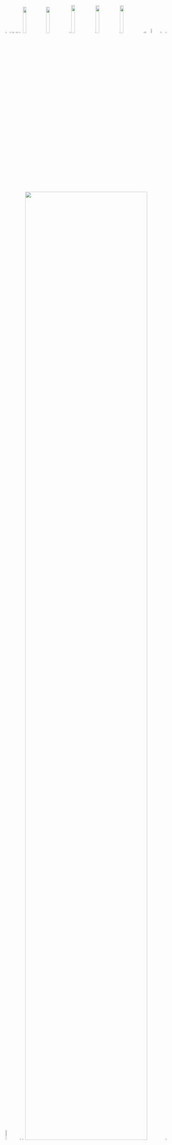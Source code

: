 <picture><source media="(prefers-color-scheme: light)" srcset="https://quy12022002.github.io/quy12022002/generated/42d246e86dbd4a939d9ccc6591219bcc57d6183956a6246c35d1be6df80379de6dc778b625a5ca42a5fe7e3c2e8becdc57956223d8f0c57541d751058e937369.png"><source media="(prefers-color-scheme: dark)" srcset="https://quy12022002.github.io/quy12022002/generated/6b167f71a782362752b814be67a46b262f0c4ee2dce9500fd24df9311bee952feb206b2402e964e769e77a5884dbb69f9ca52ec778fbc3e705c48cd57eb9dfa8.png"><img src="https://quy12022002.github.io/quy12022002/generated/42d246e86dbd4a939d9ccc6591219bcc57d6183956a6246c35d1be6df80379de6dc778b625a5ca42a5fe7e3c2e8becdc57956223d8f0c57541d751058e937369.png" width="2.4822695035460995%" /></picture><a href="#js-contribution-activity"><picture><source media="(prefers-color-scheme: light)" srcset="https://quy12022002.github.io/quy12022002/generated/d3d8559acdac9fc85ced576830bafd7b6054c216a3617652f365cbe1a91e5262156d8fbab4839ed3115d4887f244c883cce95b9b506e0ea5529044244658c8aa.png"><source media="(prefers-color-scheme: dark)" srcset="https://quy12022002.github.io/quy12022002/generated/0e4cc93fce5aa568da6ce76830853d9cbbc0993c56bb92d5e7bf1bdad06ff401c0b097dd58a67835a23ac0b3cd9b2503fa76ad4206b83212c3768a238467deb3.png"><img src="https://quy12022002.github.io/quy12022002/generated/d3d8559acdac9fc85ced576830bafd7b6054c216a3617652f365cbe1a91e5262156d8fbab4839ed3115d4887f244c883cce95b9b506e0ea5529044244658c8aa.png" width="1.4184397163120568%" /></picture></a><picture><source media="(prefers-color-scheme: light)" srcset="https://quy12022002.github.io/quy12022002/generated/becc65165b902b95c14ae12bb2eb936e39ae7ad5a983b2c852ad0e49b3e64a09a7da09590d94cb0a40269fea2b2a5caa90ddae87f20719ef25d4b2a5d16c3f81.png"><source media="(prefers-color-scheme: dark)" srcset="https://quy12022002.github.io/quy12022002/generated/7fbbe36fef3ff0896a30964782c7d9836c84e98d5e6ec86be12ca676c252addaeedc1a2d15f06bf6f428959c691a500fd7b2ef287777934d4c33d628ebbb1c00.png"><img src="https://quy12022002.github.io/quy12022002/generated/becc65165b902b95c14ae12bb2eb936e39ae7ad5a983b2c852ad0e49b3e64a09a7da09590d94cb0a40269fea2b2a5caa90ddae87f20719ef25d4b2a5d16c3f81.png" width="0.9456264775413712%" /></picture><a href="#-the-above-image-is-interactive-try-clicking-on-the-tabs-"><picture><source media="(prefers-color-scheme: light)" srcset="https://quy12022002.github.io/quy12022002/generated/1b0c29f41cdd662baacb6a760d01fede85ce0ca131e57560d7313ddb78effadf3fd11d32b28df184006d90cc3cbe29e1021de694d0698ebca5395792e0c6859a.png"><source media="(prefers-color-scheme: dark)" srcset="https://quy12022002.github.io/quy12022002/generated/1b4138c079e1db237af31e6cfd1ad0b242398827624defff86a1b7a89fdd556cd817e199df9ae081f8f8fa134788cd7edf136665487aa49e4c2d897d7da791f2.png"><img src="https://quy12022002.github.io/quy12022002/generated/1b0c29f41cdd662baacb6a760d01fede85ce0ca131e57560d7313ddb78effadf3fd11d32b28df184006d90cc3cbe29e1021de694d0698ebca5395792e0c6859a.png" width="1.4184397163120568%" /></picture></a><picture><source media="(prefers-color-scheme: light)" srcset="https://quy12022002.github.io/quy12022002/generated/becc65165b902b95c14ae12bb2eb936e39ae7ad5a983b2c852ad0e49b3e64a09a7da09590d94cb0a40269fea2b2a5caa90ddae87f20719ef25d4b2a5d16c3f81.png"><source media="(prefers-color-scheme: dark)" srcset="https://quy12022002.github.io/quy12022002/generated/7fbbe36fef3ff0896a30964782c7d9836c84e98d5e6ec86be12ca676c252addaeedc1a2d15f06bf6f428959c691a500fd7b2ef287777934d4c33d628ebbb1c00.png"><img src="https://quy12022002.github.io/quy12022002/generated/becc65165b902b95c14ae12bb2eb936e39ae7ad5a983b2c852ad0e49b3e64a09a7da09590d94cb0a40269fea2b2a5caa90ddae87f20719ef25d4b2a5d16c3f81.png" width="0.9456264775413712%" /></picture><a href="https://github.com/quy12022002/quy12022002/blob/main/readme.markdown"><picture><source media="(prefers-color-scheme: light)" srcset="https://quy12022002.github.io/quy12022002/generated/e1374e691e855004cb3ee553567c68cc83f8a1509555889102e015f4e7ed0f39246cbcbba092b71da4f81988b2d391922df1638de2fb1b8eeaf0442b087c2b3e.png"><source media="(prefers-color-scheme: dark)" srcset="https://quy12022002.github.io/quy12022002/generated/3369df70373213ef608cb491433601c05448ceffcaa8f6dc9c97bcbc2c6532f328346b1fb8d91990d9fa964d8896fe81022c698468e11322011bafaea52bf062.png"><img src="https://quy12022002.github.io/quy12022002/generated/e1374e691e855004cb3ee553567c68cc83f8a1509555889102e015f4e7ed0f39246cbcbba092b71da4f81988b2d391922df1638de2fb1b8eeaf0442b087c2b3e.png" width="1.4184397163120568%" /></picture></a><picture><source media="(prefers-color-scheme: light)" srcset="https://quy12022002.github.io/quy12022002/generated/e33eb9fbc7c484e2fcbcdb515899b179e0f482c4232c9da0eefd41ae4db2bbb0a1eb0c7508c6ed838775e1d43c961dd7556c816e4c8b66c2c4ccbc5afd020ba5.png"><source media="(prefers-color-scheme: dark)" srcset="https://quy12022002.github.io/quy12022002/generated/4083ca44d8fbdf77750f618cf8a2406bf67b8a785e5c9e1b15735885b15e6ebfbb88780c13feb22609cf959c2a76ed8fcd88f98700e9591121c1bbd41d9455b4.png"><img src="https://quy12022002.github.io/quy12022002/generated/e33eb9fbc7c484e2fcbcdb515899b179e0f482c4232c9da0eefd41ae4db2bbb0a1eb0c7508c6ed838775e1d43c961dd7556c816e4c8b66c2c4ccbc5afd020ba5.png" width="2.2458628841607564%" /></picture><a href="https://quy12022002.com"><picture><source media="(prefers-color-scheme: light)" srcset="https://quy12022002.github.io/quy12022002/generated/c018dd35c73a7ccf815cf5d3ec1d4ce842149c3773dbc4ad3547f7cc36871fa0b0b5902f9b84feff3c82447a42424b4fa5caf2e55add999627d39326f55812a9.png"><source media="(prefers-color-scheme: dark)" srcset="https://quy12022002.github.io/quy12022002/generated/e2ad626bf8fd369bb48b4afa352ad9055d275461ac07e2d49452dc1ab14f5615c8e75dc188542758f7cd33577bcbb96e7fcf53526730f0205728e133b2bab396.png"><img src="https://quy12022002.github.io/quy12022002/generated/c018dd35c73a7ccf815cf5d3ec1d4ce842149c3773dbc4ad3547f7cc36871fa0b0b5902f9b84feff3c82447a42424b4fa5caf2e55add999627d39326f55812a9.png" width="14.420803782505912%" /></picture></a><a href="https://tiktok.com/@leonsilicon"><picture><source media="(prefers-color-scheme: light)" srcset="https://quy12022002.github.io/quy12022002/generated/9aed9e0d30d8607161a086e8b304602ea470a4aa3168bf77f64de9d518b80c85940a85133fb13aa667dfd61d1a7c3d857832dd8539418f895017b482ea9aeee2.png"><source media="(prefers-color-scheme: dark)" srcset="https://quy12022002.github.io/quy12022002/generated/7b5890a8dd68d900791f8f73af0fff3fe0a4e78eda8adc8bb64f471bad5869f038ae32a6b4ff819d0f23dbea3b156f9cf8b7a59aeee5025e721a969cfba5b3e6.png"><img src="https://quy12022002.github.io/quy12022002/generated/9aed9e0d30d8607161a086e8b304602ea470a4aa3168bf77f64de9d518b80c85940a85133fb13aa667dfd61d1a7c3d857832dd8539418f895017b482ea9aeee2.png" width="14.420803782505912%" /></picture></a><picture><source media="(prefers-color-scheme: light)" srcset="https://quy12022002.github.io/quy12022002/generated/ac9ab6045061f5b96557bc3d9b3fb2630a1c052990c555ecd4265eff470e0dc033d1df78be97564abd51c3c62efdf88166ac8af179a8ffc5fd2578171039ad68.png"><source media="(prefers-color-scheme: dark)" srcset="https://quy12022002.github.io/quy12022002/generated/5e6f9fc4ad31baa9d3d9eed3842fe36490776d3507a8fedafb9bc515f08896d36b9d6bf0b2989b03de3e90311474ade689d9dec18ef404524bbf54a28cb2fa96.png"><img src="https://quy12022002.github.io/quy12022002/generated/ac9ab6045061f5b96557bc3d9b3fb2630a1c052990c555ecd4265eff470e0dc033d1df78be97564abd51c3c62efdf88166ac8af179a8ffc5fd2578171039ad68.png" width="1.1820330969267139%" /></picture><a href="https://instagram.com/leonsilicon"><picture><source media="(prefers-color-scheme: light)" srcset="https://quy12022002.github.io/quy12022002/generated/70fe32567f4c1575937f35e9f0ed850ecab161eb2b5e6267541b6b7042c3ee08710ad3c1b9dcc4b5d533979dc07dc48f886c3fae327e34d072c55c26b436809c.png"><source media="(prefers-color-scheme: dark)" srcset="https://quy12022002.github.io/quy12022002/generated/ba54ffe367904eaad340121ae3dcbd0676dd125fad97c80372ffb097e58d34d2cc1149d8bfb0a3df9db539f31356dbeb602265b6c749b564c3e1169ca83c367f.png"><img src="https://quy12022002.github.io/quy12022002/generated/70fe32567f4c1575937f35e9f0ed850ecab161eb2b5e6267541b6b7042c3ee08710ad3c1b9dcc4b5d533979dc07dc48f886c3fae327e34d072c55c26b436809c.png" width="14.893617021276595%" /></picture></a><picture><source media="(prefers-color-scheme: light)" srcset="https://quy12022002.github.io/quy12022002/generated/61f0fac5bf85961cb7a7ccc001c9b76104517716b402122d8c130c9c2a8a52a71c217722d31e8d96c6a0d360b7b0129e1cb9501d0a210ec34591bb4aa9b6ade8.png"><source media="(prefers-color-scheme: dark)" srcset="https://quy12022002.github.io/quy12022002/generated/c6c8f7599362a9d397a2bb4e245c044b80f852f5726b4be132d65f05640042c04d61f10eff753dc17e67cef95c06ffd44b6a75a0aec27088235f08bb672b8b66.png"><img src="https://quy12022002.github.io/quy12022002/generated/61f0fac5bf85961cb7a7ccc001c9b76104517716b402122d8c130c9c2a8a52a71c217722d31e8d96c6a0d360b7b0129e1cb9501d0a210ec34591bb4aa9b6ade8.png" width="0.2364066193853428%" /></picture><a href="https://x.com/leonsilicon"><picture><source media="(prefers-color-scheme: light)" srcset="https://quy12022002.github.io/quy12022002/generated/e9702fc0c3ae564ae3caacb650c529a6872265be9ba60c7ebced9772f3ae1dd742f85b15bdbaed3092e8029eb1b19fccd87b2e379f32fdeff983857f78b0b96a.png"><source media="(prefers-color-scheme: dark)" srcset="https://quy12022002.github.io/quy12022002/generated/0ab47f90f2ba9d2736e9773e4db759746245c1f842d5c2f932ea4638b3afa37f17c85195a954fe51d4947b5e30c6f2b9f134ba25d8d550296a668ff455e4fe4d.png"><img src="https://quy12022002.github.io/quy12022002/generated/e9702fc0c3ae564ae3caacb650c529a6872265be9ba60c7ebced9772f3ae1dd742f85b15bdbaed3092e8029eb1b19fccd87b2e379f32fdeff983857f78b0b96a.png" width="14.775413711583923%" /></picture></a><picture><source media="(prefers-color-scheme: light)" srcset="https://quy12022002.github.io/quy12022002/generated/61f0fac5bf85961cb7a7ccc001c9b76104517716b402122d8c130c9c2a8a52a71c217722d31e8d96c6a0d360b7b0129e1cb9501d0a210ec34591bb4aa9b6ade8.png"><source media="(prefers-color-scheme: dark)" srcset="https://quy12022002.github.io/quy12022002/generated/c6c8f7599362a9d397a2bb4e245c044b80f852f5726b4be132d65f05640042c04d61f10eff753dc17e67cef95c06ffd44b6a75a0aec27088235f08bb672b8b66.png"><img src="https://quy12022002.github.io/quy12022002/generated/61f0fac5bf85961cb7a7ccc001c9b76104517716b402122d8c130c9c2a8a52a71c217722d31e8d96c6a0d360b7b0129e1cb9501d0a210ec34591bb4aa9b6ade8.png" width="0.2364066193853428%" /></picture><a href="https://youtube.com/@leonsilicon"><picture><source media="(prefers-color-scheme: light)" srcset="https://quy12022002.github.io/quy12022002/generated/72087ee1841ebceb7a7e3d0074db7bc2dd946bbf32fdf2c330272642b7bf8138d2a7ff02c02912a3b87b9e54c2574f8c812e119406762bcbaa48f59627750ad7.png"><source media="(prefers-color-scheme: dark)" srcset="https://quy12022002.github.io/quy12022002/generated/17db144e07845a7629acb8820f238168962e0c395ad8717f1c9e122004d879a640972cb0cd2719a58527e5290b1b3ccf8551281ec673f946067503e33ea74009.png"><img src="https://quy12022002.github.io/quy12022002/generated/72087ee1841ebceb7a7e3d0074db7bc2dd946bbf32fdf2c330272642b7bf8138d2a7ff02c02912a3b87b9e54c2574f8c812e119406762bcbaa48f59627750ad7.png" width="14.775413711583923%" /></picture></a><picture><source media="(prefers-color-scheme: light)" srcset="https://quy12022002.github.io/quy12022002/generated/7116c8cce1b06da22a028d01ab9c3a317c8ce04e270e2497b5d08ed40cc0e3bebafaee0a4e1a13ce636db81744490236766f24225ff999ef3989307108b7dd30.png"><source media="(prefers-color-scheme: dark)" srcset="https://quy12022002.github.io/quy12022002/generated/21fa75ec5944889de62e3488a435d125bb1a87fcb1d2c388da1b7263a97360ac7e00bdfe778040b478b0c3d443794a32a049a50e4b41bccecc94b49c0048f732.png"><img src="https://quy12022002.github.io/quy12022002/generated/7116c8cce1b06da22a028d01ab9c3a317c8ce04e270e2497b5d08ed40cc0e3bebafaee0a4e1a13ce636db81744490236766f24225ff999ef3989307108b7dd30.png" width="0.7092198581560284%" /></picture><a href="https://github.com/leonsilicon/leonsilicon/issues/new"><picture><source media="(prefers-color-scheme: light)" srcset="https://quy12022002.github.io/quy12022002/generated/d301f7ad490c44c1fa0ebee997ff66c508db85fc2a26ba4960cc260b4fe5166fb85146d397cc8fc4f5707bc2d2ad590d819a3199c794e5a7d8af9a19136cc10b.png"><source media="(prefers-color-scheme: dark)" srcset="https://quy12022002.github.io/quy12022002/generated/4cd9a0841afc4023b81d3f1660588c2f358c279943176704c96587f70fad40cad19f2c4363b814f61150d246aafb975ebfcdded6a7fee073e208a9e640dfd4b6.png"><img src="https://quy12022002.github.io/quy12022002/generated/d301f7ad490c44c1fa0ebee997ff66c508db85fc2a26ba4960cc260b4fe5166fb85146d397cc8fc4f5707bc2d2ad590d819a3199c794e5a7d8af9a19136cc10b.png" width="3.546099290780142%" /></picture></a><picture><source media="(prefers-color-scheme: light)" srcset="https://quy12022002.github.io/quy12022002/generated/3ce1fba71d1d7b2fd7ccb45edcbf2119bf4df09a87a307b0658cd19981b9e2b45a38892113bedd4658085abbaf38321cbbb06fc683a3f294f59a6e065bddb5ee.png"><source media="(prefers-color-scheme: dark)" srcset="https://quy12022002.github.io/quy12022002/generated/75fa467c99bc1f3c387ae7964292d5fe84a96883f38297eeb2d4ef6dbb47693be7b96b42d310d040dfa73fbef18b237a07e5e20772f5693f4d3e34d56e43f79d.png"><img src="https://quy12022002.github.io/quy12022002/generated/3ce1fba71d1d7b2fd7ccb45edcbf2119bf4df09a87a307b0658cd19981b9e2b45a38892113bedd4658085abbaf38321cbbb06fc683a3f294f59a6e065bddb5ee.png" width="5.91016548463357%" /></picture><a href="https://github.com/leonsilicon/leonsilicon/tree/main/generator"><picture><source media="(prefers-color-scheme: light)" srcset="https://quy12022002.github.io/quy12022002/generated/a055d153064d9cb416000409251c4f805f395483a391ff315816aaef1a9efbae45787ed82302f778d74ba998813df61bf417299d1ddfcefc037530cff04ba2a3.png"><source media="(prefers-color-scheme: dark)" srcset="https://quy12022002.github.io/quy12022002/generated/3724b78c09c2c9f9a5d80dd6738fa002aef456705f44661a42013185665a59ca98bde4b994d634237491c47e8396aeb693ecbb2d5b8da633ccac3664f32ea303.png"><img src="https://quy12022002.github.io/quy12022002/generated/a055d153064d9cb416000409251c4f805f395483a391ff315816aaef1a9efbae45787ed82302f778d74ba998813df61bf417299d1ddfcefc037530cff04ba2a3.png" width="3.309692671394799%" /></picture></a><picture><source media="(prefers-color-scheme: light)" srcset="https://quy12022002.github.io/quy12022002/generated/b49409a7335281d6e5fd1e3a3c64ebe47f302aa200e6c71a30f8c562c2bf29a6c958cc91afbd3baa6dcb95f27a7bc6b96a40d620fb9cd44502f1e0dd716bfef1.png"><source media="(prefers-color-scheme: dark)" srcset="https://quy12022002.github.io/quy12022002/generated/2f4923e634c47f3c701d2cbe5d40b1ec9afa61b72a47e048071ee4bc62d1c873a252b0de5b0c51c202cb18fecb65488d47b77ca5638b8f50a096da805bcaa687.png"><img src="https://quy12022002.github.io/quy12022002/generated/b49409a7335281d6e5fd1e3a3c64ebe47f302aa200e6c71a30f8c562c2bf29a6c958cc91afbd3baa6dcb95f27a7bc6b96a40d620fb9cd44502f1e0dd716bfef1.png" width="0.7092198581560284%" /></picture><picture><source media="(prefers-color-scheme: light)" srcset="https://quy12022002.github.io/quy12022002/generated/b20e3b9550b287170be295868f65edac3d4189eae1578aba49d5cab2a69097daf6c5ddf66f8c5300f420b6a3c2f98febbe30091fe23d21e295d0dd825062a45b.png"><source media="(prefers-color-scheme: dark)" srcset="https://quy12022002.github.io/quy12022002/generated/09be9b1155de0f2d94cfe9598691acec4a1672be379f0303905dfab2a6489d5bd7c411f52303e18df724cf717ebb1e96e731d18570a99f4890bac37bb5ae0e08.png"><img src="https://quy12022002.github.io/quy12022002/generated/b20e3b9550b287170be295868f65edac3d4189eae1578aba49d5cab2a69097daf6c5ddf66f8c5300f420b6a3c2f98febbe30091fe23d21e295d0dd825062a45b.png" width="8.865248226950355%" /></picture><a href="https://github.com/leonsilicon"><picture><source media="(prefers-color-scheme: light)" srcset="https://quy12022002.github.io/quy12022002/generated/301bb0a5304de6f0a8dc2a54e4f787641968fc7194c24912cd2e5d5c4619636096e11b3d4d8767d5d2d622dc0580a95247fcc014c38c90bb0714cddea4548a84.png"><source media="(prefers-color-scheme: dark)" srcset="https://quy12022002.github.io/quy12022002/generated/b02a6a4fa345c6d0686803ff0b9f699f53a8d3963c4f9d768e587513eb57ce7c19225bac702f282bfca810a525db1b14c2f3c196fbceac38550c17e01b194963.png"><img src="https://quy12022002.github.io/quy12022002/generated/301bb0a5304de6f0a8dc2a54e4f787641968fc7194c24912cd2e5d5c4619636096e11b3d4d8767d5d2d622dc0580a95247fcc014c38c90bb0714cddea4548a84.png" width="1.5366430260047281%" /></picture></a><picture><source media="(prefers-color-scheme: light)" srcset="https://quy12022002.github.io/quy12022002/generated/b85fb7049a6821fc8915369385a39e8a426a6c17ec6eaac2ce098d829d0ae97ac0e5744b5cc678a3d2dfe65107c88d02863fccfbe3500afd771ecc6e9c200bf8.png"><source media="(prefers-color-scheme: dark)" srcset="https://quy12022002.github.io/quy12022002/generated/535b493f970106c9575cf3255aeda3d631c786126d852b9565d181052d41c898cf4709a4fe486e88bc141b68c0e3319726bc2a1770b956206d562d144b7e177e.png"><img src="https://quy12022002.github.io/quy12022002/generated/b85fb7049a6821fc8915369385a39e8a426a6c17ec6eaac2ce098d829d0ae97ac0e5744b5cc678a3d2dfe65107c88d02863fccfbe3500afd771ecc6e9c200bf8.png" width="1.8912529550827424%" /></picture><a href="https://leonsilicon.com"><picture><source media="(prefers-color-scheme: light)" srcset="https://quy12022002.github.io/quy12022002/generated/a6ae7544998881b33e0c5920e9c5c4ed4bf4484e0c8c0b8df411f7997b927c7cbb0a1728dc1aa4661c1caf23c01ce120f7895fd17a158734a6c7e0ad32be9a46.png"><source media="(prefers-color-scheme: dark)" srcset="https://quy12022002.github.io/quy12022002/generated/b0c0e0d39a042c9d059c7fa198b39d0021f6d4ae26a0e13521475a46ad4109677dd22fe9a4a17ab319d7f41bb49cbc05352a90e4af13522e4b2a0afb3d3288fa.png"><img src="https://quy12022002.github.io/quy12022002/generated/a6ae7544998881b33e0c5920e9c5c4ed4bf4484e0c8c0b8df411f7997b927c7cbb0a1728dc1aa4661c1caf23c01ce120f7895fd17a158734a6c7e0ad32be9a46.png" width="86.99763593380615%" /></picture></a><picture><source media="(prefers-color-scheme: light)" srcset="https://quy12022002.github.io/quy12022002/generated/40204f0bb3f056cd387712574833e372ec284b4c37e97caec0d813d9aa4d1beeb34b21da98920c2c9569423e31f5f24c89c17cacf2cec5b7f36961bb069e1c96.png"><source media="(prefers-color-scheme: dark)" srcset="https://quy12022002.github.io/quy12022002/generated/0fd638bb4d3a7074e452f41b317ffe12850cee1d3443da176b69f1e298326ab6b4309bff39d94385f8db7de98eda196e2fd07b1feb207c2663aee3eaea07fac5.png"><img src="https://quy12022002.github.io/quy12022002/generated/40204f0bb3f056cd387712574833e372ec284b4c37e97caec0d813d9aa4d1beeb34b21da98920c2c9569423e31f5f24c89c17cacf2cec5b7f36961bb069e1c96.png" width="0.7092198581560284%" /></picture><picture><source media="(prefers-color-scheme: light)" srcset="https://quy12022002.github.io/quy12022002/generated/dacc3a458be152d251169fd60a5eb0c370ccb7444125c784455e774e7dacff9fcea3f6127cc5087b97fd48cb5a0ef1ec2db4ce38ab931f81e5b810708a7ce450.png"><source media="(prefers-color-scheme: dark)" srcset="https://quy12022002.github.io/quy12022002/generated/dea91aa48b8c064c430eca3dfd3f16c38b9a83faf593122ce56b65d357edd0e9e6234fcc024c1b5722e26b3ba146134320856f33900e1c54a5ea078ff1395864.png"><img src="https://quy12022002.github.io/quy12022002/generated/dacc3a458be152d251169fd60a5eb0c370ccb7444125c784455e774e7dacff9fcea3f6127cc5087b97fd48cb5a0ef1ec2db4ce38ab931f81e5b810708a7ce450.png" width="100%" /></picture><picture><source media="(prefers-color-scheme: light)" srcset="https://quy12022002.github.io/quy12022002/generated/351903b727a772b56f04b8da981a323bd1d5147219c9be8582fc99b1a319ffce02c2699e63ccb1713e56312a369775cedef245571b185142cabd23c5009e56ae.png"><source media="(prefers-color-scheme: dark)" srcset="https://quy12022002.github.io/quy12022002/generated/8d9a32be6205202e8022ad29a0dd69f501e84236bc67107f0600b97b0c2f2309960a1c5d7a1768b65f1f978c5ac2ab9e8c9273847221891e02bfd8019e6ea457.png"><img src="https://quy12022002.github.io/quy12022002/generated/351903b727a772b56f04b8da981a323bd1d5147219c9be8582fc99b1a319ffce02c2699e63ccb1713e56312a369775cedef245571b185142cabd23c5009e56ae.png" width="20.44917257683215%" /></picture><a href="https://tunnel.dev"><picture><source media="(prefers-color-scheme: light)" srcset="https://quy12022002.github.io/quy12022002/generated/916055bbc229e683ef6ae6c497ebd189a9b223e43a4276030a24279e760963ced95afa2cebf567a26f3599185082a3e7f8da7f83d2847832a2c30026d9d3fb13.png"><source media="(prefers-color-scheme: dark)" srcset="https://quy12022002.github.io/quy12022002/generated/7324c10262ae6d9b8130f2f4b8f41dce2b104eefccc1759a7693295382ed6b644090acf0fa683be09eed978c1b26a6c12d52401bcc9d9bc6f3d95126e4d1fcb1.png"><img src="https://quy12022002.github.io/quy12022002/generated/916055bbc229e683ef6ae6c497ebd189a9b223e43a4276030a24279e760963ced95afa2cebf567a26f3599185082a3e7f8da7f83d2847832a2c30026d9d3fb13.png" width="15.839243498817968%" /></picture></a><picture><source media="(prefers-color-scheme: light)" srcset="https://quy12022002.github.io/quy12022002/generated/e88c6750adda151b1e2e79a0be2628a5cdc92230f0ee68a60a4c69a7af05847b602d8eee4fcf02c277a021db4470b67dc6bb5f5ef7098f6e1ec3a1496c9f79ba.png"><source media="(prefers-color-scheme: dark)" srcset="https://quy12022002.github.io/quy12022002/generated/fff32df726a4c7a7492bd8db56c780a7c8acdeb455256474df43d61f245918c24c424dc7ff478d78d057dbb4472a85450f8c243a9a63bbc33f9616f98b4a0959.png"><img src="https://quy12022002.github.io/quy12022002/generated/e88c6750adda151b1e2e79a0be2628a5cdc92230f0ee68a60a4c69a7af05847b602d8eee4fcf02c277a021db4470b67dc6bb5f5ef7098f6e1ec3a1496c9f79ba.png" width="6.8557919621749415%" /></picture><a href="https://devpost.com/leonsilicon"><picture><source media="(prefers-color-scheme: light)" srcset="https://quy12022002.github.io/quy12022002/generated/7b186a69f39ed2242b09442be3bedfc78463eba6cc98d4933523c3d38a6cc12d0e5bdf0d58994beb908813e9ad12ecc32e5d906e5af998fafa16733c58a5b515.png"><source media="(prefers-color-scheme: dark)" srcset="https://quy12022002.github.io/quy12022002/generated/34f2cdb1009a26e63b1e204360357eccde44be4b37c6d155478225c401cebbd88fc83d2da05d3dccee9b19e342c63c313a006c44f5b205089c61b957879a5b0c.png"><img src="https://quy12022002.github.io/quy12022002/generated/7b186a69f39ed2242b09442be3bedfc78463eba6cc98d4933523c3d38a6cc12d0e5bdf0d58994beb908813e9ad12ecc32e5d906e5af998fafa16733c58a5b515.png" width="13.59338061465721%" /></picture></a><picture><source media="(prefers-color-scheme: light)" srcset="https://quy12022002.github.io/quy12022002/generated/703f5a2ec200e7e8bf98e5d3c751086c531e6764d2e4205588335df0573f5824aeaba90ae2c341e4712edf61bf091e15d1cc0a00464e91fdbea89751579c942a.png"><source media="(prefers-color-scheme: dark)" srcset="https://quy12022002.github.io/quy12022002/generated/50034f079954749f9d1dbe7aabc72b5019e6b84ab91081ad695ae6ea96b4bfa1a220e35f97d2ba986a4078a8d3be708a25130406d743a3b4ec9ff1e657677e86.png"><img src="https://quy12022002.github.io/quy12022002/generated/703f5a2ec200e7e8bf98e5d3c751086c531e6764d2e4205588335df0573f5824aeaba90ae2c341e4712edf61bf091e15d1cc0a00464e91fdbea89751579c942a.png" width="6.8557919621749415%" /></picture><a href="https://socialblade.com/search/search?query=leonsilicon"><picture><source media="(prefers-color-scheme: light)" srcset="https://quy12022002.github.io/quy12022002/generated/982e6451d8211f3d40c1e489a0bc23a2209ae221c4a858b5ca6b574d67f223ee50b6eb29363ee5ef7151c123d1b958531b191a65611360ec69f8613bbcb38678.png"><source media="(prefers-color-scheme: dark)" srcset="https://quy12022002.github.io/quy12022002/generated/17a55ca41b84f3cbcf9f44328f7bdcc5d050fc79513f8f3e5d6a9416f92979bbe084d6b103fe15df90325e870f7339a326cc8ca4da6d97100cd644cb00189c44.png"><img src="https://quy12022002.github.io/quy12022002/generated/982e6451d8211f3d40c1e489a0bc23a2209ae221c4a858b5ca6b574d67f223ee50b6eb29363ee5ef7151c123d1b958531b191a65611360ec69f8613bbcb38678.png" width="15.839243498817968%" /></picture></a><picture><source media="(prefers-color-scheme: light)" srcset="https://quy12022002.github.io/quy12022002/generated/cc4e3b61cf2aeb0cd17d1eb34566b6d9370f784711166bce27982007566e8391375319b7689b7de947c98c8c46419ef75fa881bddc073f5fab5662c4b934931a.png"><source media="(prefers-color-scheme: dark)" srcset="https://quy12022002.github.io/quy12022002/generated/c81207d127ae1a6bf19947cd8e4a98d4bad7dc7815fe5e3c7968775707dd8dc1a9d6faf8638532e7c8bb6dce12d66a4571450c360617c612778e6660ff07011a.png"><img src="https://quy12022002.github.io/quy12022002/generated/cc4e3b61cf2aeb0cd17d1eb34566b6d9370f784711166bce27982007566e8391375319b7689b7de947c98c8c46419ef75fa881bddc073f5fab5662c4b934931a.png" width="20.56737588652482%" /></picture><picture><source media="(prefers-color-scheme: light)" srcset="https://quy12022002.github.io/quy12022002/generated/1ef88b49bc5350269511e5826ba5120718f82762ca053ad4bd3382adc01a4dfe4f3dc93b1b18a7986fa3504c0d12610574aff330af1d45b8da202324a63e15df.png"><source media="(prefers-color-scheme: dark)" srcset="https://quy12022002.github.io/quy12022002/generated/118b89c4f6c97432a92425f2e9166bb982110c6370f2510db2038874c4d910e5c65a58c9639236be89d741e1670b49edde977634451f01bde3422fef58616a79.png"><img src="https://quy12022002.github.io/quy12022002/generated/1ef88b49bc5350269511e5826ba5120718f82762ca053ad4bd3382adc01a4dfe4f3dc93b1b18a7986fa3504c0d12610574aff330af1d45b8da202324a63e15df.png" width="16.78486997635934%" /></picture><a href="https://github.com/leonsilicon/leonsilicon/blob/main/README.md#leonsilicon"><picture><source media="(prefers-color-scheme: light)" srcset="https://quy12022002.github.io/quy12022002/generated/ddd1de806d4cca4011df1f14b6bd9d836750fafb22bdc83e0837eb4d0b80fa3f88def2bc1ef33baf3b7d4de3c5be6ab417e374dfe59c18d212b69f6686fa8ec9.png"><source media="(prefers-color-scheme: dark)" srcset="https://quy12022002.github.io/quy12022002/generated/6429ef81410ed0382857a98fe8957dc8bbb1cd9f551b4b07999230eafabcd8c3ab478eb8f7e7bf94defd49f418279f72962fad69c6ef808a0417bb4e9713fd20.png"><img src="https://quy12022002.github.io/quy12022002/generated/ddd1de806d4cca4011df1f14b6bd9d836750fafb22bdc83e0837eb4d0b80fa3f88def2bc1ef33baf3b7d4de3c5be6ab417e374dfe59c18d212b69f6686fa8ec9.png" width="43.61702127659575%" /></picture></a><picture><source media="(prefers-color-scheme: light)" srcset="https://quy12022002.github.io/quy12022002/generated/a9d1ca2e37092ac39b502f5b510df531c3542c2026d7d8da5672bb6b7e27714d8e8fe9f1e2c2e43e8910ba4322645614a4b11a1b330a628ddce6f8dc73e0d838.png"><source media="(prefers-color-scheme: dark)" srcset="https://quy12022002.github.io/quy12022002/generated/a58c93c64b227988e440fb3c07560da8d9b0b58e17de288e3c5a256877621ba9158b1c517cbc82d7247fc13103e1c6ae93c11059ada6710ed5b30398f0734a71.png"><img src="https://quy12022002.github.io/quy12022002/generated/a9d1ca2e37092ac39b502f5b510df531c3542c2026d7d8da5672bb6b7e27714d8e8fe9f1e2c2e43e8910ba4322645614a4b11a1b330a628ddce6f8dc73e0d838.png" width="3.4278959810874707%" /></picture><a href="https://www.tiktok.com/@leonsilicon/video/7350626104736025862"><picture><source media="(prefers-color-scheme: light)" srcset="https://quy12022002.github.io/quy12022002/generated/00aa8cbb85adbfd56206713e3fc3afc1ac63ea1b2b19c8f060204a8180f63e2bebd240e7feafb98657122f316e8d3a0a653a2bf7fac0e1c1c11b7a97ee0fda11.png"><source media="(prefers-color-scheme: dark)" srcset="https://quy12022002.github.io/quy12022002/generated/73bdc7d0c01640f96d9978e3122c59bfb471f5d064eebfda5a5eb0a08f80b16b1a2b72073e4dba04b1f58f9006d9eed5e8cf4279882f4cf218dc7829d31a0b81.png"><img src="https://quy12022002.github.io/quy12022002/generated/00aa8cbb85adbfd56206713e3fc3afc1ac63ea1b2b19c8f060204a8180f63e2bebd240e7feafb98657122f316e8d3a0a653a2bf7fac0e1c1c11b7a97ee0fda11.png" width="19.38534278959811%" /></picture></a><picture><source media="(prefers-color-scheme: light)" srcset="https://quy12022002.github.io/quy12022002/generated/1ef88b49bc5350269511e5826ba5120718f82762ca053ad4bd3382adc01a4dfe4f3dc93b1b18a7986fa3504c0d12610574aff330af1d45b8da202324a63e15df.png"><source media="(prefers-color-scheme: dark)" srcset="https://quy12022002.github.io/quy12022002/generated/118b89c4f6c97432a92425f2e9166bb982110c6370f2510db2038874c4d910e5c65a58c9639236be89d741e1670b49edde977634451f01bde3422fef58616a79.png"><img src="https://quy12022002.github.io/quy12022002/generated/1ef88b49bc5350269511e5826ba5120718f82762ca053ad4bd3382adc01a4dfe4f3dc93b1b18a7986fa3504c0d12610574aff330af1d45b8da202324a63e15df.png" width="16.78486997635934%" /></picture><picture><source media="(prefers-color-scheme: light)" srcset="https://quy12022002.github.io/quy12022002/generated/b3b42481b1b860d92094aca2908afb03bac6e04d88d08e8b4475f49cec9db7d67ea9a6c3f54ae4b6fb0923cac9016bfedd77d1c19281735da81e5fed8a36d302.png"><source media="(prefers-color-scheme: dark)" srcset="https://quy12022002.github.io/quy12022002/generated/6ba4792e75d31b0a39967131ff521e35923e3cf9ef75c82cf0a9be83573ef78dddf4d56e8bf536f9a0ab988424ae30bf91098b8f56b2cf2881db2757e57b899c.png"><img src="https://quy12022002.github.io/quy12022002/generated/b3b42481b1b860d92094aca2908afb03bac6e04d88d08e8b4475f49cec9db7d67ea9a6c3f54ae4b6fb0923cac9016bfedd77d1c19281735da81e5fed8a36d302.png" width="16.78486997635934%" /></picture><a href="https://github.com/leonsilicon/leonsilicon/blob/main/README.md#leonsilicon"><picture><source media="(prefers-color-scheme: light)" srcset="https://quy12022002.github.io/quy12022002/generated/readme-light.d2f469a0d5557da9fa1cef750d4d90119a23df1073efab5b820b9597172ecfa99a3f57272f368adbd20ac1cd9cea8fcf9dd39dae6c8f40cb1ac55ce5351632c6.png"><source media="(prefers-color-scheme: dark)" srcset="https://quy12022002.github.io/quy12022002/generated/readme-dark.6aa3dac439563e73df48bbda5d9eee9621af63a816aaa29fc43048026e2b48231898a817e4a4015bdea14b0fce6187f3964aca928232d0ea4bf2a8ed51cc8a03.png"><img src="https://quy12022002.github.io/quy12022002/generated/readme-light.d2f469a0d5557da9fa1cef750d4d90119a23df1073efab5b820b9597172ecfa99a3f57272f368adbd20ac1cd9cea8fcf9dd39dae6c8f40cb1ac55ce5351632c6.png" width="43.61702127659575%" /></picture></a><picture><source media="(prefers-color-scheme: light)" srcset="https://quy12022002.github.io/quy12022002/generated/9e9ba37072ca21630e337f7399d557a1402540c540905b93b405735777af4e13f95ea7cbf151ef0a38fe150d6f469d3de11917b6cf72b795d257c5e6f22e1ea4.png"><source media="(prefers-color-scheme: dark)" srcset="https://quy12022002.github.io/quy12022002/generated/e147c0b207855bda2db5bb196a5b56b095416a5391bfb858d74748e0ed61fc0262cc239b49c95f859c7656d3a3acd1f1fb9b00439ec42130211e6225e9017f78.png"><img src="https://quy12022002.github.io/quy12022002/generated/9e9ba37072ca21630e337f7399d557a1402540c540905b93b405735777af4e13f95ea7cbf151ef0a38fe150d6f469d3de11917b6cf72b795d257c5e6f22e1ea4.png" width="3.4278959810874707%" /></picture><a href="https://www.tiktok.com/@leonsilicon/video/7350626104736025862"><picture><source media="(prefers-color-scheme: light)" srcset="https://quy12022002.github.io/quy12022002/generated/ab2073d7f3d0c013246ed77dfe42d362c7bd366447232f32b97eab5a192eaae557373223700ad6b487a1dbe3c04cfba7d5e7aeb4bc7051851701429c1bc0c442.png"><source media="(prefers-color-scheme: dark)" srcset="https://quy12022002.github.io/quy12022002/generated/73c51e80974eb848873d2dbe1fb100bee06241009eeda46e7c15d147c8d55399b4667e069c465e925a2a7112c6dd6bc564d49dc8446f8c65e1cc0ecc0b625974.png"><img src="https://quy12022002.github.io/quy12022002/generated/ab2073d7f3d0c013246ed77dfe42d362c7bd366447232f32b97eab5a192eaae557373223700ad6b487a1dbe3c04cfba7d5e7aeb4bc7051851701429c1bc0c442.png" width="19.38534278959811%" /></picture></a><picture><source media="(prefers-color-scheme: light)" srcset="https://quy12022002.github.io/quy12022002/generated/b3b42481b1b860d92094aca2908afb03bac6e04d88d08e8b4475f49cec9db7d67ea9a6c3f54ae4b6fb0923cac9016bfedd77d1c19281735da81e5fed8a36d302.png"><source media="(prefers-color-scheme: dark)" srcset="https://quy12022002.github.io/quy12022002/generated/6ba4792e75d31b0a39967131ff521e35923e3cf9ef75c82cf0a9be83573ef78dddf4d56e8bf536f9a0ab988424ae30bf91098b8f56b2cf2881db2757e57b899c.png"><img src="https://quy12022002.github.io/quy12022002/generated/b3b42481b1b860d92094aca2908afb03bac6e04d88d08e8b4475f49cec9db7d67ea9a6c3f54ae4b6fb0923cac9016bfedd77d1c19281735da81e5fed8a36d302.png" width="16.78486997635934%" /></picture><picture><source media="(prefers-color-scheme: light)" srcset="https://quy12022002.github.io/quy12022002/generated/78d10e9d4730eb0f98d542287969b652c62ccb82c8f8a77657cb63e9679940317d7dc8c7fd5f055a38e341e7cd29ab36e73ef5110ca43228781058a16571c15d.png"><source media="(prefers-color-scheme: dark)" srcset="https://quy12022002.github.io/quy12022002/generated/94a6552d9c032af0a0d765bbb9d3259e16ac58be56078d74ebb21c4f430e7a5aee36e1fcd6080fb24ad8cde3fb704e337943e57262a52aff1bea1b37cccc5eeb.png"><img src="https://quy12022002.github.io/quy12022002/generated/78d10e9d4730eb0f98d542287969b652c62ccb82c8f8a77657cb63e9679940317d7dc8c7fd5f055a38e341e7cd29ab36e73ef5110ca43228781058a16571c15d.png" width="35.1063829787234%" /></picture><a href="https://tunnel.dev"><picture><source media="(prefers-color-scheme: light)" srcset="https://quy12022002.github.io/quy12022002/generated/3b11ddc04ae0ce0ab172f381aa79e4670aca206417322185b0bf0a787960e36d0a67b518cfd5e9e143762491ead484295701d3936a05ad23782f1f92fcdd8dce.png"><source media="(prefers-color-scheme: dark)" srcset="https://quy12022002.github.io/quy12022002/generated/c8763203d615b430ea1b71f5e0ded9305e9b798c6b45ff7334c73b68f1f2f735ba85cd6793c03ff26f435f8fda9cb61dd6b304eb19147b91586e615444d854ad.png"><img src="https://quy12022002.github.io/quy12022002/generated/3b11ddc04ae0ce0ab172f381aa79e4670aca206417322185b0bf0a787960e36d0a67b518cfd5e9e143762491ead484295701d3936a05ad23782f1f92fcdd8dce.png" width="4.846335697399527%" /></picture></a><a href="https://github.com/leonsilicon/leonsilicon/issues/new"><picture><source media="(prefers-color-scheme: light)" srcset="https://quy12022002.github.io/quy12022002/generated/64850de0b49c4528c1dd397c8982460ca225750c5f492011f2eb66225006dcff9f79b97baaf0e264576af7749d19182b283c117f161ca037ac2d11d188fd6d0d.png"><source media="(prefers-color-scheme: dark)" srcset="https://quy12022002.github.io/quy12022002/generated/4b6308e211f744736438b209026ffc6984b8a1958b7abde73669afabf52d996748368482fae79289b3421af2ad6690c565f11bfe2929efd4d43560145f1d68fc.png"><img src="https://quy12022002.github.io/quy12022002/generated/64850de0b49c4528c1dd397c8982460ca225750c5f492011f2eb66225006dcff9f79b97baaf0e264576af7749d19182b283c117f161ca037ac2d11d188fd6d0d.png" width="5.08274231678487%" /></picture></a><a href="https://github.com/leonsilicon"><picture><source media="(prefers-color-scheme: light)" srcset="https://quy12022002.github.io/quy12022002/generated/65a4564373b6534aab9ca08830e715b3c3b15c0bca5763063b113dda02b05f284f987638d142e0e3d15d75f126cc3323261205f3334aa6dcf294fc013d78e496.png"><source media="(prefers-color-scheme: dark)" srcset="https://quy12022002.github.io/quy12022002/generated/da74fdae009ee2a9e29b3671d7d6688f0e01252bdf5f10ea6373b147cc54fbcf4355fa5ca6181e3c59eab08ede7b6768e8ab61a5f8f1faff21e8489cf5be64bb.png"><img src="https://quy12022002.github.io/quy12022002/generated/65a4564373b6534aab9ca08830e715b3c3b15c0bca5763063b113dda02b05f284f987638d142e0e3d15d75f126cc3323261205f3334aa6dcf294fc013d78e496.png" width="4.609929078014184%" /></picture></a><picture><source media="(prefers-color-scheme: light)" srcset="https://quy12022002.github.io/quy12022002/generated/2e0db73fbfb9752e52056f7105250f40dc276a2b365d8563f01798bd2376d1ade07a9142f8ca9d8bc0a273d63b76e8694dc26be3a21a08113b4981f45e184fbb.png"><source media="(prefers-color-scheme: dark)" srcset="https://quy12022002.github.io/quy12022002/generated/7e916d37daac8c04e27b282a313aa8d686efb85867e7b24e9d4159a14f5bca7c11612c672e9fe029161201e794f1e9eb07e7874be73593e9b8dd1aabd0aaf756.png"><img src="https://quy12022002.github.io/quy12022002/generated/2e0db73fbfb9752e52056f7105250f40dc276a2b365d8563f01798bd2376d1ade07a9142f8ca9d8bc0a273d63b76e8694dc26be3a21a08113b4981f45e184fbb.png" width="0.7092198581560284%" /></picture><a href="https://github.com/davidarthurthomas"><picture><source media="(prefers-color-scheme: light)" srcset="https://quy12022002.github.io/quy12022002/generated/7b77ebd7ecb9817d75f82354e2dc0672a83ef06ae6d25633098201aeda9cbffc5de65156b70a7c526676ce4db4ee1348e1d52de10016d28b3b855a23be0a2722.png"><source media="(prefers-color-scheme: dark)" srcset="https://quy12022002.github.io/quy12022002/generated/71682d52224a6463b297114d047e4a38f84245875d04b825223964fbac96d38500bf814c473a8c7dc43f9fe3185c759a7a298692960e08068efce93545a14040.png"><img src="https://quy12022002.github.io/quy12022002/generated/7b77ebd7ecb9817d75f82354e2dc0672a83ef06ae6d25633098201aeda9cbffc5de65156b70a7c526676ce4db4ee1348e1d52de10016d28b3b855a23be0a2722.png" width="4.609929078014184%" /></picture></a><a href="https://discord.gg/zMw6ZF2qCf"><picture><source media="(prefers-color-scheme: light)" srcset="https://quy12022002.github.io/quy12022002/generated/51779ec9839c71e41852297ef0c80cc991ef27388e2deb173a2d1375f45293cfc49b1073cc2d96dc47d9a4860d82341295bab883131a4dd8b8c66026a3f6b2a3.png"><source media="(prefers-color-scheme: dark)" srcset="https://quy12022002.github.io/quy12022002/generated/35134f8e1509dd5d36851f3046c01e260fb152979a48ceecd8c99213c82773b27bc2a7df7c35f34374c11d2d1482d9a5a186a3337c5fda71f03c1c106cfe8b14.png"><img src="https://quy12022002.github.io/quy12022002/generated/51779ec9839c71e41852297ef0c80cc991ef27388e2deb173a2d1375f45293cfc49b1073cc2d96dc47d9a4860d82341295bab883131a4dd8b8c66026a3f6b2a3.png" width="4.964539007092199%" /></picture></a><a href="https://www.youtube.com/watch?v=dQw4w9WgXcQ"><picture><source media="(prefers-color-scheme: light)" srcset="https://quy12022002.github.io/quy12022002/generated/cd0a5841a838c46003f06a39930eb286d99fa62707a14888e6f6847ed8a7eac5ae452497d855ff58f2d6833aaa5fb9a43bbb3bc40a60d7aed8fb038618463345.png"><source media="(prefers-color-scheme: dark)" srcset="https://quy12022002.github.io/quy12022002/generated/0f078fdf2893b9758a2f8fe200ceb3d82fb81846f144b0eca85c7843edda939cc308af98848f53e3cdc504e27d342aa33f95df7614bf45249933291cf68d47e4.png"><img src="https://quy12022002.github.io/quy12022002/generated/cd0a5841a838c46003f06a39930eb286d99fa62707a14888e6f6847ed8a7eac5ae452497d855ff58f2d6833aaa5fb9a43bbb3bc40a60d7aed8fb038618463345.png" width="4.964539007092199%" /></picture></a><a href="https://www.tiktok.com/@leonsilicon/video/7350626104736025862"><picture><source media="(prefers-color-scheme: light)" srcset="https://quy12022002.github.io/quy12022002/generated/5fcfebdbf161107b4c7db8641e040a77f10ca3f1afbb55cb693f6262ada56fc76fb98aa3d376b94602354a48cf981d477a0588117c2fc406a472ecef28b9163d.png"><source media="(prefers-color-scheme: dark)" srcset="https://quy12022002.github.io/quy12022002/generated/0a80290faa54c35af2563ad7358e6028a08fa13b97fffe333acfdbb410e24aa46475868e5b3bc360a9800c12b42f8b561653c702048279d4967509e58e67d661.png"><img src="https://quy12022002.github.io/quy12022002/generated/5fcfebdbf161107b4c7db8641e040a77f10ca3f1afbb55cb693f6262ada56fc76fb98aa3d376b94602354a48cf981d477a0588117c2fc406a472ecef28b9163d.png" width="18.321513002364064%" /></picture></a><picture><source media="(prefers-color-scheme: light)" srcset="https://quy12022002.github.io/quy12022002/generated/d90cc104f71a5efb51bc70306b67a6416f35e7f40f0feadf216b54b903439879b5ec586c1e4d83a0b7582faceaf4b0c8adb7ab171479cab3cf81a88bd95cbaf9.png"><source media="(prefers-color-scheme: dark)" srcset="https://quy12022002.github.io/quy12022002/generated/8228d6bfbe11566d245054d4def0695d3e97aaaab968d36a0a4790d7e35aaff762295fe7ecd3664bee5b75de936763157a8a7764b2e62c5e687877811f63d42a.png"><img src="https://quy12022002.github.io/quy12022002/generated/d90cc104f71a5efb51bc70306b67a6416f35e7f40f0feadf216b54b903439879b5ec586c1e4d83a0b7582faceaf4b0c8adb7ab171479cab3cf81a88bd95cbaf9.png" width="16.78486997635934%" /></picture>
###### 👆 The above image is interactive! Try clicking on the tabs :)
